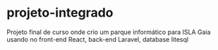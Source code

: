 # projeto-integrado
Projeto final de curso onde crio um parque informático para ISLA Gaia usando no front-end React, back-end Laravel,  database litesql
